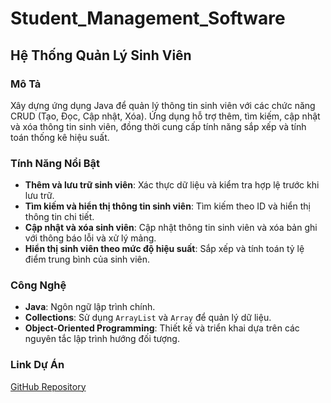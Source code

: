 # Student_Management_Software
## Hệ Thống Quản Lý Sinh Viên

### Mô Tả
Xây dựng ứng dụng Java để quản lý thông tin sinh viên với các chức năng CRUD (Tạo, Đọc, Cập nhật, Xóa). Ứng dụng hỗ trợ thêm, tìm kiếm, cập nhật và xóa thông tin sinh viên, đồng thời cung cấp tính năng sắp xếp và tính toán thống kê hiệu suất.

### Tính Năng Nổi Bật
- **Thêm và lưu trữ sinh viên**: Xác thực dữ liệu và kiểm tra hợp lệ trước khi lưu trữ.
- **Tìm kiếm và hiển thị thông tin sinh viên**: Tìm kiếm theo ID và hiển thị thông tin chi tiết.
- **Cập nhật và xóa sinh viên**: Cập nhật thông tin sinh viên và xóa bản ghi với thông báo lỗi và xử lý mảng.
- **Hiển thị sinh viên theo mức độ hiệu suất**: Sắp xếp và tính toán tỷ lệ điểm trung bình của sinh viên.

### Công Nghệ
- **Java**: Ngôn ngữ lập trình chính.
- **Collections**: Sử dụng `ArrayList` và `Array` để quản lý dữ liệu.
- **Object-Oriented Programming**: Thiết kế và triển khai dựa trên các nguyên tắc lập trình hướng đối tượng.

### Link Dự Án
[GitHub Repository](https://github.com/PhuongDaiThang/Student_Management_Software.git)
